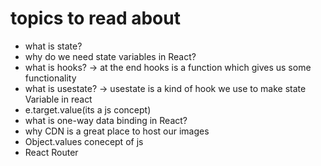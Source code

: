 # topics to read about

* what is state?
* why do we need state variables in React?
* what is hooks? -> at the end hooks is a function which gives us some functionality
* what is usestate? -> usestate is a kind of hook we use to make state Variable in react
* e.target.value(its a js concept)
* what is one-way data binding in React?  
* why CDN is a great place to host our images
* Object.values conecept of js
* React Router